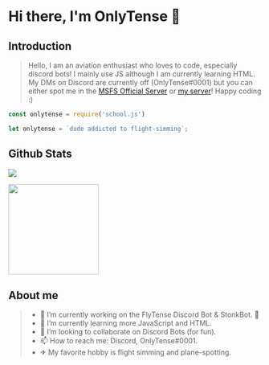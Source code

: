 # Hi there, I'm OnlyTense 👋

## Introduction

> Hello, I am an aviation enthusiast who loves to code, especially discord bots! I mainly use JS although I am currently learning HTML. My DMs on Discord are currently off (OnlyTense#0001) but you can either spot me in the [MSFS Official Server](https://discord.gg/msfs) or [my server](https://discord.gg/NbxUk4TsnV)! Happy coding :)

```js
const onlytense = require('school.js')
```
```js
let onlytense = `dude addicted to flight-simming`;
```

## Github Stats
![](https://komarev.com/ghpvc/?username=OnlyTense&color=green)

<img height="180em" src="https://github-readme-stats.vercel.app/api?username=OnlyTense&show_icons=true&hide_border=true&&count_private=true&include_all_commits=true" />

## About me

> - 🔭 I’m currently working on the FlyTense Discord Bot & StonkBot. 👀
> - 🌱 I’m currently learning more JavaScript and HTML.
> - 👯 I’m looking to collaborate on Discord Bots (for fun).
> - 📫 How to reach me: Discord, OnlyTense#0001.
> - ✈ My favorite hobby is flight simming and plane-spotting.
